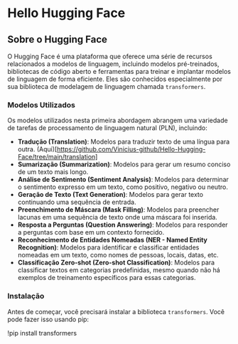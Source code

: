 # Hello Hugging Face

## Sobre o Hugging Face

O Hugging Face é uma plataforma que oferece uma série de recursos relacionados a modelos de linguagem, incluindo modelos pré-treinados, bibliotecas de código aberto e ferramentas para treinar e implantar modelos de linguagem de forma eficiente. Eles são conhecidos especialmente por sua biblioteca de modelagem de linguagem chamada `transformers`.

### Modelos Utilizados

Os modelos utilizados nesta primeira abordagem abrangem uma variedade de tarefas de processamento de linguagem natural (PLN), incluindo:

- **Tradução (Translation)**: Modelos para traduzir texto de uma língua para outra. (Aqui)[https://github.com/Vinicius-github/Hello-Hugging-Face/tree/main/translation]
- **Sumarização (Summarization)**: Modelos para gerar um resumo conciso de um texto mais longo.
- **Análise de Sentimento (Sentiment Analysis)**: Modelos para determinar o sentimento expresso em um texto, como positivo, negativo ou neutro.
- **Geração de Texto (Text Generation)**: Modelos para gerar texto continuando uma sequência de entrada.
- **Preenchimento de Máscara (Mask Filling)**: Modelos para preencher lacunas em uma sequência de texto onde uma máscara foi inserida.
- **Resposta a Perguntas (Question Answering)**: Modelos para responder a perguntas com base em um contexto fornecido.
- **Reconhecimento de Entidades Nomeadas (NER - Named Entity Recognition)**: Modelos para identificar e classificar entidades nomeadas em um texto, como nomes de pessoas, locais, datas, etc.
- **Classificação Zero-shot (Zero-shot Classification)**: Modelos para classificar textos em categorias predefinidas, mesmo quando não há exemplos de treinamento específicos para essas categorias.

### Instalação

Antes de começar, você precisará instalar a biblioteca `transformers`. Você pode fazer isso usando pip:

!pip install transformers
